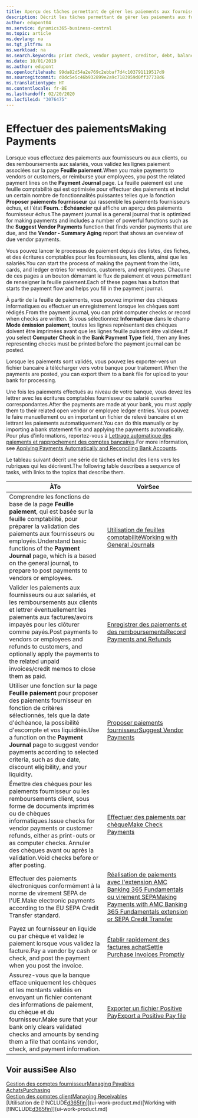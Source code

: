 ```yaml
---
title: Aperçu des tâches permettant de gérer les paiements aux fournisseurs| Microsoft Docs
description: Décrit les tâches permettant de gérer les paiements aux fournisseurs ou aux créditeurs, y compris la validation de lignes paiement et d'obtenir un aperçu du solde échu.
author: edupont04
ms.service: dynamics365-business-central
ms.topic: article
ms.devlang: na
ms.tgt_pltfrm: na
ms.workload: na
ms.search.keywords: print check, vendor payment, creditor, debt, balance due, AP
ms.date: 10/01/2019
ms.author: edupont
ms.openlocfilehash: 99da82d54a2e769c2ebbaf7d4c103791119517d9
ms.sourcegitcommit: d0dc5e5c46b932899e2a9c7183959d0ff37738d6
ms.translationtype: HT
ms.contentlocale: fr-BE
ms.lasthandoff: 02/20/2020
ms.locfileid: "3076475"
---
```

# <a name="making-payments"></a><span data-ttu-id="83603-103">Effectuer des paiements</span><span class="sxs-lookup"><span data-stu-id="83603-103">Making Payments</span></span>

<span data-ttu-id="83603-104">Lorsque vous effectuez des paiements aux fournisseurs ou aux clients, ou des remboursements aux salariés, vous validez les lignes paiement associées sur la page **Feuille paiement**.</span><span class="sxs-lookup"><span data-stu-id="83603-104">When you make payments to vendors or customers, or reimburse your employees, you post the related payment lines on the **Payment Journal** page.</span></span> <span data-ttu-id="83603-105">La feuille paiement est une feuille comptabilité qui est optimisée pour effectuer des paiements et inclut un certain nombre de fonctionnalités puissantes telles que la fonction **Proposer paiements fournisseur** qui rassemble les paiements fournisseurs échus, et l'état **Fourn. : Échéancier** qui affiche un aperçu des paiements fournisseur échus.</span><span class="sxs-lookup"><span data-stu-id="83603-105">The payment journal is a general journal that is optimized for making payments and includes a number of powerful functions such as the **Suggest Vendor Payments** function that finds vendor payments that are due, and the **Vendor - Summary Aging** report that shows an overview of due vendor payments.</span></span>  

<span data-ttu-id="83603-106">Vous pouvez lancer le processus de paiement depuis des listes, des fiches, et des écritures comptables pour les fournisseurs, les clients, ainsi que les salariés.</span><span class="sxs-lookup"><span data-stu-id="83603-106">You can start the process of making the payment from the lists, cards, and ledger entries for vendors, customers, and employees.</span></span> <span data-ttu-id="83603-107">Chacune de ces pages a un bouton démarrant le flux de paiement et vous permettant de renseigner la feuille paiement.</span><span class="sxs-lookup"><span data-stu-id="83603-107">Each of these pages has a button that starts the payment flow and helps you fill in the payment journal.</span></span>  

<span data-ttu-id="83603-108">À partir de la feuille de paiements, vous pouvez imprimer des chèques informatiques ou effectuer un enregistrement lorsque les chèques sont rédigés.</span><span class="sxs-lookup"><span data-stu-id="83603-108">From the payment journal, you can print computer checks or record when checks are written.</span></span> <span data-ttu-id="83603-109">Si vous sélectionnez **Informatique** dans le champ **Mode émission paiement**, toutes les lignes représentant des chèques doivent être imprimées avant que les lignes feuille puissent être validées.</span><span class="sxs-lookup"><span data-stu-id="83603-109">If you select **Computer Check** in the **Bank Payment Type** field, then any lines representing checks must be printed before the payment journal can be posted.</span></span>

<span data-ttu-id="83603-110">Lorsque les paiements sont validés, vous pouvez les exporter-vers un fichier bancaire à télécharger vers votre banque pour traitement.</span><span class="sxs-lookup"><span data-stu-id="83603-110">When the payments are posted, you can export them to a bank file for upload to your bank for processing.</span></span>

<span data-ttu-id="83603-111">Une fois les paiements effectués au niveau de votre banque, vous devez les lettrer avec les écritures comptables fournisseur ou salarié ouvertes correspondantes.</span><span class="sxs-lookup"><span data-stu-id="83603-111">After the payments are made at your bank, you must apply them to their related open vendor or employee ledger entries.</span></span> <span data-ttu-id="83603-112">Vous pouvez le faire manuellement ou en important un fichier de relevé bancaire et en lettrant les paiements automatiquement.</span><span class="sxs-lookup"><span data-stu-id="83603-112">You can do this manually or by importing a bank statement file and applying the payments automatically.</span></span> <span data-ttu-id="83603-113">Pour plus d'informations, reportez-vous à [Lettrage automatique des paiements et rapprochement des comptes bancaires](receivables-apply-payments-auto-reconcile-bank-accounts.md).</span><span class="sxs-lookup"><span data-stu-id="83603-113">For more information, see [Applying Payments Automatically and Reconciling Bank Accounts](receivables-apply-payments-auto-reconcile-bank-accounts.md).</span></span>

<span data-ttu-id="83603-114">Le tableau suivant décrit une série de tâches et inclut des liens vers les rubriques qui les décrivent.</span><span class="sxs-lookup"><span data-stu-id="83603-114">The following table describes a sequence of tasks, with links to the topics that describe them.</span></span>

| <span data-ttu-id="83603-115">À</span><span class="sxs-lookup"><span data-stu-id="83603-115">To</span></span> | <span data-ttu-id="83603-116">Voir</span><span class="sxs-lookup"><span data-stu-id="83603-116">See</span></span> |
| --- | --- |
|<span data-ttu-id="83603-117">Comprendre les fonctions de base de la page **Feuille paiement**, qui est basée sur la feuille comptabilité, pour préparer la validation des paiements aux fournisseurs ou employés.</span><span class="sxs-lookup"><span data-stu-id="83603-117">Understand basic functions of the **Payment Journal** page, which is a based on the general journal, to prepare to post payments to vendors or employees.</span></span>|[<span data-ttu-id="83603-118">Utilisation de feuilles comptabilité</span><span class="sxs-lookup"><span data-stu-id="83603-118">Working with General Journals</span></span>](ui-work-general-journals.md)|
|<span data-ttu-id="83603-119">Valider les paiements aux fournisseurs ou aux salariés, et les remboursements aux clients et lettrer éventuellement les paiements aux factures/avoirs impayés pour les clôturer comme payés.</span><span class="sxs-lookup"><span data-stu-id="83603-119">Post payments to vendors or employees and refunds to customers, and optionally apply the payments to the related unpaid invoices/credit memos to close them as paid.</span></span>|[<span data-ttu-id="83603-120">Enregistrer des paiements et des remboursements</span><span class="sxs-lookup"><span data-stu-id="83603-120">Record Payments and Refunds</span></span>](payables-how-post-payments-refunds.md)|
| <span data-ttu-id="83603-121">Utiliser une fonction sur la page **Feuille paiement** pour proposer des paiements fournisseur en fonction de critères sélectionnés, tels que la date d'échéance, la possibilité d'escompte et vos liquidités.</span><span class="sxs-lookup"><span data-stu-id="83603-121">Use a function on the **Payment Journal** page to suggest vendor payments according to selected criteria, such as due date, discount eligibility, and your liquidity.</span></span> |[<span data-ttu-id="83603-122">Proposer paiements fournisseur</span><span class="sxs-lookup"><span data-stu-id="83603-122">Suggest Vendor Payments</span></span>](payables-how-suggest-vendor-payments.md) |
| <span data-ttu-id="83603-123">Émettre des chèques pour les paiements fournisseur ou les remboursements client, sous forme de documents imprimés ou de chèques informatiques.</span><span class="sxs-lookup"><span data-stu-id="83603-123">Issue checks for vendor payments or customer refunds, either as print-outs or as computer checks.</span></span> <span data-ttu-id="83603-124">Annuler des chèques avant ou après la validation.</span><span class="sxs-lookup"><span data-stu-id="83603-124">Void checks before or after posting.</span></span> |[<span data-ttu-id="83603-125">Effectuer des paiements par chèque</span><span class="sxs-lookup"><span data-stu-id="83603-125">Make Check Payments</span></span>](payables-how-work-checks.md) |
|<span data-ttu-id="83603-126">Effectuer des paiements électroniques conformément à la norme de virement SEPA de l'UE.</span><span class="sxs-lookup"><span data-stu-id="83603-126">Make electronic payments according to the EU SEPA Credit Transfer standard.</span></span>|[<span data-ttu-id="83603-127">Réalisation de paiements avec l'extension AMC Banking 365 Fundamentals ou virement SEPA</span><span class="sxs-lookup"><span data-stu-id="83603-127">Making Payments with AMC Banking 365 Fundamentals extension or SEPA Credit Transfer</span></span>](finance-make-payments-with-bank-data-conversion-service-or-sepa-credit-transfer.md)|
| <span data-ttu-id="83603-128">Payez un fournisseur en liquide ou par chèque et validez le paiement lorsque vous validez la facture.</span><span class="sxs-lookup"><span data-stu-id="83603-128">Pay a vendor by cash or check, and post the payment when you post the invoice.</span></span> |[<span data-ttu-id="83603-129">Établir rapidement des factures achat</span><span class="sxs-lookup"><span data-stu-id="83603-129">Settle Purchase Invoices Promptly</span></span>](finance-how-to-settle-purchase-invoices-promptly.md) |
| <span data-ttu-id="83603-130">Assurez-vous que la banque efface uniquement les chèques et les montants validés en envoyant un fichier contenant des informations de paiement, du chèque et du fournisseur.</span><span class="sxs-lookup"><span data-stu-id="83603-130">Make sure that your bank only clears validated checks and amounts by sending them a file that contains vendor, check, and payment information.</span></span> |[<span data-ttu-id="83603-131">Exporter un fichier Positive Pay</span><span class="sxs-lookup"><span data-stu-id="83603-131">Export a Positive Pay file</span></span>](finance-how-positive-pay.md) |

## <a name="see-also"></a><span data-ttu-id="83603-132">Voir aussi</span><span class="sxs-lookup"><span data-stu-id="83603-132">See Also</span></span>
[<span data-ttu-id="83603-133">Gestion des comptes fournisseur</span><span class="sxs-lookup"><span data-stu-id="83603-133">Managing Payables</span></span>](payables-manage-payables.md)  
[<span data-ttu-id="83603-134">Achats</span><span class="sxs-lookup"><span data-stu-id="83603-134">Purchasing</span></span>](purchasing-manage-purchasing.md)  
[<span data-ttu-id="83603-135">Gestion des comptes client</span><span class="sxs-lookup"><span data-stu-id="83603-135">Managing Receivables</span></span>](receivables-manage-receivables.md)  
<span data-ttu-id="83603-136">[Utilisation de [!INCLUDE[d365fin](includes/d365fin_md.md)]](ui-work-product.md)</span><span class="sxs-lookup"><span data-stu-id="83603-136">[Working with [!INCLUDE[d365fin](includes/d365fin_md.md)]](ui-work-product.md)</span></span>  
